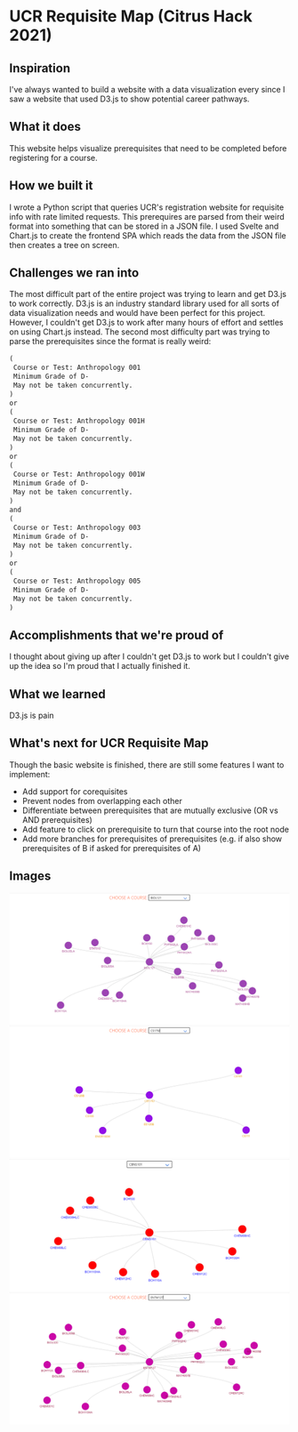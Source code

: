 # UCR Requisite Map (Citrus Hack 2021)

## Inspiration
I've always wanted to build a website with a data visualization every since I saw a website that used D3.js to show potential career pathways.
## What it does
This website helps visualize prerequisites that need to be completed before registering for a course.
## How we built it
I wrote a Python script that queries UCR's registration website for requisite info with rate limited requests. This prerequires are parsed from their weird format into something that can be stored in a JSON file. I used Svelte and Chart.js to create the frontend SPA which reads the data from the JSON file then creates a tree on screen.
## Challenges we ran into
The most difficult part of the entire project was trying to learn and get D3.js to work correctly. D3.js is an industry standard library used for all sorts of data visualization needs and would have been perfect for this project. However, I couldn't get D3.js to work after many hours of effort and settles on using Chart.js instead. The second most difficulty part was trying to parse the prerequisites since the format is really weird:
```
(
 Course or Test: Anthropology 001 
 Minimum Grade of D-
 May not be taken concurrently. 
)
or
(
 Course or Test: Anthropology 001H 
 Minimum Grade of D-
 May not be taken concurrently. 
)
or
(
 Course or Test: Anthropology 001W 
 Minimum Grade of D-
 May not be taken concurrently. 
)
and
(
 Course or Test: Anthropology 003 
 Minimum Grade of D-
 May not be taken concurrently. 
)
or
(
 Course or Test: Anthropology 005 
 Minimum Grade of D-
 May not be taken concurrently. 
)
```
## Accomplishments that we're proud of
I thought about giving up after I couldn't get D3.js to work but I couldn't give up the idea so I'm proud that I actually finished it.
## What we learned
D3.js is pain
## What's next for UCR Requisite Map
Though the basic website is finished, there are still some features I want to implement:
* Add support for corequisites
* Prevent nodes from overlapping each other
* Differentiate between prerequisites that are mutually exclusive (OR vs AND prerequisites)
* Add feature to click on prerequisite to turn that course into the root node
* Add more branches for prerequisites of prerequisites (e.g. if also show prerequisites of B if asked for prerequisites of A)
## Images
![](screenshots/chrome_0cwOzNmZhQ.png)
![](screenshots/chrome_d6EjwHH0aY.png)
![](screenshots/chrome_hxHssq9KmV.png)
![](screenshots/chrome_wnt1XFeO86.png)